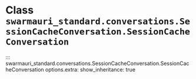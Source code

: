 # Class `swarmauri_standard.conversations.SessionCacheConversation.SessionCacheConversation`

::: swarmauri_standard.conversations.SessionCacheConversation.SessionCacheConversation
    options.extra:
      show_inheritance: true

